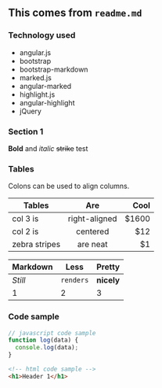 ## This comes from `readme.md`

### Technology used
* angular.js
* bootstrap
* bootstrap-markdown
* marked.js
* angular-marked
* highlight.js
* angular-highlight
* jQuery

### Section 1
**Bold** and *italic* ~~strike~~ test

### Tables
Colons can be used to align columns.

| Tables        | Are           | Cool  |
| ------------- |:-------------:| -----:|
| col 3 is      | right-aligned | $1600 |
| col 2 is      | centered      |   $12 |
| zebra stripes | are neat      |    $1 |

Markdown | Less | Pretty
--- | --- | ---
*Still* | `renders` | **nicely**
1 | 2 | 3

### Code sample
```javascript
// javascript code sample
function log(data) {
  console.log(data);
}
```

```html
<!-- html code sample -->
<h1>Header 1</h1>
```
